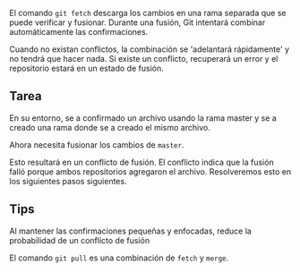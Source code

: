 El comando `git fetch` descarga los cambios en una rama separada que se puede verificar y fusionar. Durante una fusión, Git intentará combinar automáticamente las confirmaciones.

Cuando no existan conflictos, la combinación se 'adelantará rápidamente' y no tendrá que hacer nada. Si existe un conflicto, recuperará un error y el repositorio estará en un estado de fusión.

## Tarea

En su entorno, se a confirmado un archivo usando la rama master y se a creado una rama donde se a creado el mismo archivo.

Ahora necesita fusionar los cambios de `master`.

Esto resultará en un conflicto de fusión. El conflicto indica que la fusión falló porque ambos repositorios agregaron el archivo. Resolveremos esto en los siguientes pasos siguientes.

## Tips

Al mantener las confirmaciones pequeñas y enfocadas, reduce la probabilidad de un conflicto de fusión

El comando `git pull` es una combinación de `fetch` y `merge`.